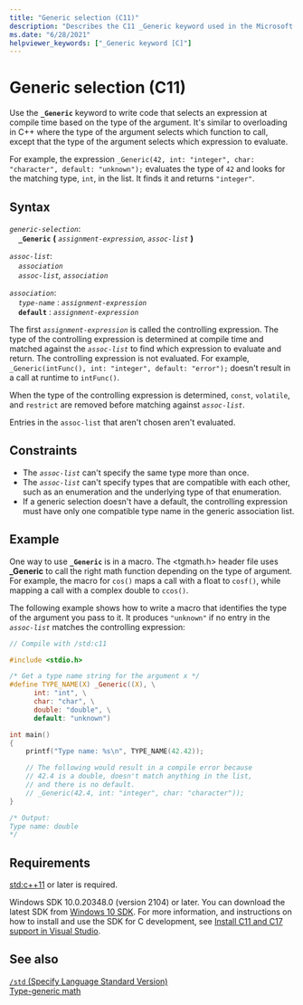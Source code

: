 ```yaml
---
title: "Generic selection (C11)"
description: "Describes the C11 _Generic keyword used in the Microsoft Visual C compiler"
ms.date: "6/28/2021"
helpviewer_keywords: ["_Generic keyword [C]"]
---
```


# Generic selection (C11)

Use the **`_Generic`** keyword to write code that selects an expression at compile time based on the type of the argument. It's similar to overloading in C++ where the type of the argument selects which function to call, except that the type of the argument selects which expression to evaluate.

For example, the expression `_Generic(42, int: "integer", char: "character", default: "unknown");` evaluates the type of `42` and looks for the matching type, `int`, in the list. It finds it and returns `"integer"`.

## Syntax

*`generic-selection`*:\
&nbsp;&nbsp;&nbsp;&nbsp;**`_Generic`** **(** *`assignment-expression`, `assoc-list`* **)**

*`assoc-list`*:\
&nbsp;&nbsp;&nbsp;&nbsp;*`association`*\
&nbsp;&nbsp;&nbsp;&nbsp;*`assoc-list`, `association`*

*`association`*:\
&nbsp;&nbsp;&nbsp;&nbsp;*`type-name`* : *`assignment-expression`*\
&nbsp;&nbsp;&nbsp;&nbsp;**`default`** : *`assignment-expression`*

The first *`assignment-expression`* is called the controlling expression. The type of the controlling expression is determined at compile time and matched against the *`assoc-list`* to find which expression to evaluate and return. The controlling expression is not evaluated. For example, `_Generic(intFunc(), int: "integer", default: "error");` doesn't result in a call at runtime to `intFunc()`. 

When the type of the controlling expression is determined, `const`,  `volatile`, and `restrict` are removed before matching against *`assoc-list`*.

Entries in the `assoc-list` that aren't chosen aren't evaluated.

## Constraints

- The *`assoc-list`* can't specify the same type more than once.
- The *`assoc-list`* can't specify types that are compatible with each other, such as an enumeration and the underlying type of that enumeration.
- If a generic selection doesn't have a default, the controlling expression must have only one compatible type name in the generic association list.

## Example

One way to use **`_Generic`** is in a macro. The <tgmath.h> header file uses **_Generic** to call the right math function depending on the type of argument. For example, the macro for `cos()` maps a call with a float to `cosf()`, while mapping a call with a complex double to `ccos()`.

The following example shows how to write a macro that identifies the type of the argument you pass to it. It produces `"unknown"` if no entry in the *`assoc-list`* matches the controlling expression:

```C
// Compile with /std:c11

#include <stdio.h>

/* Get a type name string for the argument x */
#define TYPE_NAME(X) _Generic((X), \
      int: "int", \
      char: "char", \
      double: "double", \
      default: "unknown")

int main()
{
    printf("Type name: %s\n", TYPE_NAME(42.42));

    // The following would result in a compile error because 
    // 42.4 is a double, doesn't match anything in the list, 
    // and there is no default.
    // _Generic(42.4, int: "integer", char: "character"));
}

/* Output:
Type name: double
*/

```

## Requirements

[std:c++11](../build/reference/std-specify-language-standard-version.md) or later is required.

Windows SDK 10.0.20348.0 (version 2104) or later. You can download the latest SDK from [Windows 10 SDK](https://developer.microsoft.com/windows/downloads/windows-10-sdk). For more information, and instructions on how to install and use the SDK for C development, see [Install C11 and C17 support in Visual Studio](../overview/install-c17-support.md).

## See also

[`/std` (Specify Language Standard Version)](../build/reference/std-specify-language-standard-version.md)\
[Type-generic math](../c-runtime-library/tgmath.md)